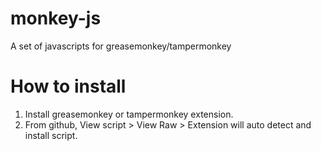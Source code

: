 # monkey-js
A set of javascripts for greasemonkey/tampermonkey

# How to install
1. Install greasemonkey or tampermonkey extension.
2. From github, View script > View Raw > Extension will auto detect and install script.
